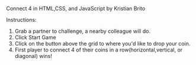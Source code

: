 Connect 4 in HTML,CSS, and JavaScript by Kristian Brito

Instructions:
1) Grab a partner to challenge, a nearby colleague will do.
2) Click Start Game
3) Click on the button above the grid to where you'd like to drop your coin.
4) First player to connect 4 of their coins in a row(horizontal,vertical, or diagonal) wins!